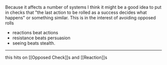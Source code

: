 Because it affects a number of systems I think it might be a good idea to put in checks that "the last action to be rolled as a success decides what happens" or something similar. This is in the interest of avoiding opposed rolls

- reactions beat actions
- resistance beats persuasion
- seeing beats stealth.

---

this hits on [[Opposed Check]]s and [[Reaction]]s
